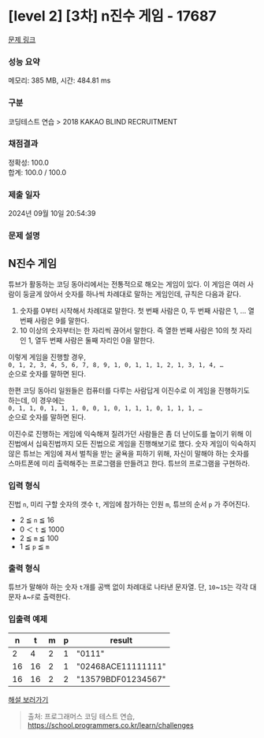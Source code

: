 # [level 2] [3차] n진수 게임 - 17687 

[문제 링크](https://school.programmers.co.kr/learn/courses/30/lessons/17687?language=java) 

### 성능 요약

메모리: 385 MB, 시간: 484.81 ms

### 구분

코딩테스트 연습 > 2018 KAKAO BLIND RECRUITMENT

### 채점결과

정확성: 100.0<br/>합계: 100.0 / 100.0

### 제출 일자

2024년 09월 10일 20:54:39

### 문제 설명

<h2>N진수 게임</h2>

<p>튜브가 활동하는 코딩 동아리에서는 전통적으로 해오는 게임이 있다. 이 게임은 여러 사람이 둥글게 앉아서 숫자를 하나씩 차례대로 말하는 게임인데, 규칙은 다음과 같다.</p>

<ol>
<li>숫자를 0부터 시작해서 차례대로 말한다. 첫 번째 사람은 0, 두 번째 사람은 1, … 열 번째 사람은 9를 말한다.</li>
<li>10 이상의 숫자부터는 한 자리씩 끊어서 말한다. 즉 열한 번째 사람은 10의 첫 자리인 1, 열두 번째 사람은 둘째 자리인 0을 말한다.</li>
</ol>

<p>이렇게 게임을 진행할 경우,<br>
<code>0, 1, 2, 3, 4, 5, 6, 7, 8, 9, 1, 0, 1, 1, 1, 2, 1, 3, 1, 4, …</code><br>
순으로 숫자를 말하면 된다.</p>

<p>한편 코딩 동아리 일원들은 컴퓨터를 다루는 사람답게 이진수로 이 게임을 진행하기도 하는데, 이 경우에는<br>
<code>0, 1, 1, 0, 1, 1, 1, 0, 0, 1, 0, 1, 1, 1, 0, 1, 1, 1, …</code><br>
순으로 숫자를 말하면 된다.</p>

<p>이진수로 진행하는 게임에 익숙해져 질려가던 사람들은 좀 더 난이도를 높이기 위해 이진법에서 십육진법까지 모든 진법으로 게임을 진행해보기로 했다. 숫자 게임이 익숙하지 않은 튜브는 게임에 져서 벌칙을 받는 굴욕을 피하기 위해, 자신이 말해야 하는 숫자를 스마트폰에 미리 출력해주는 프로그램을 만들려고 한다. 튜브의 프로그램을 구현하라.</p>

<h3>입력 형식</h3>

<p>진법 <code>n</code>,  미리 구할 숫자의 갯수 <code>t</code>, 게임에 참가하는 인원 <code>m</code>, 튜브의 순서 <code>p</code> 가 주어진다.</p>

<ul>
<li>2 ≦ <code>n</code> ≦ 16</li>
<li>0 ＜ <code>t</code> ≦ 1000</li>
<li>2 ≦ <code>m</code> ≦ 100</li>
<li>1 ≦ <code>p</code> ≦ <code>m</code></li>
</ul>

<h3>출력 형식</h3>

<p>튜브가 말해야 하는 숫자 <code>t</code>개를 공백 없이 차례대로 나타낸 문자열. 단, <code>10</code>~<code>15</code>는 각각 대문자 <code>A</code>~<code>F</code>로 출력한다.</p>

<h3>입출력 예제</h3>
<table class="table">
        <thead><tr>
<th>n</th>
<th>t</th>
<th>m</th>
<th>p</th>
<th>result</th>
</tr>
</thead>
        <tbody><tr>
<td>2</td>
<td>4</td>
<td>2</td>
<td>1</td>
<td>"0111"</td>
</tr>
<tr>
<td>16</td>
<td>16</td>
<td>2</td>
<td>1</td>
<td>"02468ACE11111111"</td>
</tr>
<tr>
<td>16</td>
<td>16</td>
<td>2</td>
<td>2</td>
<td>"13579BDF01234567"</td>
</tr>
</tbody>
      </table>
<p><a href="http://tech.kakao.com/2017/11/14/kakao-blind-recruitment-round-3/" target="_blank" rel="noopener">해설 보러가기</a></p>


> 출처: 프로그래머스 코딩 테스트 연습, https://school.programmers.co.kr/learn/challenges